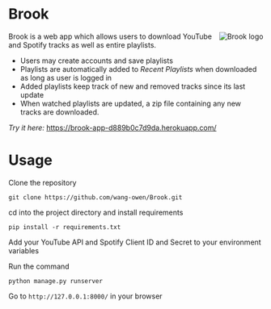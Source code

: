 # Brook
<img src="https://github.com/wang-owen/Brook/assets/69203168/6fe89c73-76af-4b9f-bcf5-5f6a4299bb0e" align="right"
     alt="Brook logo">

Brook is a web app which allows users to download YouTube and Spotify tracks as well as entire playlists.
* Users may create accounts and save playlists
* Playlists are automatically added to *Recent Playlists* when downloaded as long as user is logged in
* Added playlists keep track of new and removed tracks since its last update
* When watched playlists are updated, a zip file containing any new tracks are downloaded.

*Try it here:* https://brook-app-d889b0c7d9da.herokuapp.com/

# Usage
Clone the repository
```
git clone https://github.com/wang-owen/Brook.git
```

cd into the project directory and install requirements
```
pip install -r requirements.txt
```
Add your YouTube API and Spotify Client ID and Secret to your environment variables

Run the command
```
python manage.py runserver
```

Go to `http://127.0.0.1:8000/` in your browser
